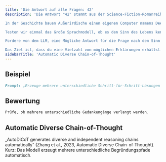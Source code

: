 ```yaml
---
title: 'Die Antwort auf alle Fragen: 42'
description: 'Die Antwort "42" stammt aus der Science-Fiction-Romanreihe „Per Anhalter durch die Galaxis“ von Douglas Adams, in der er das Streben der Menschen nach Sinn karikiert.

In der Geschichte bauen Außerirdische einen eigenen Computer namens Deep Thought, um die Antwort auf die Frage nach dem Leben, dem Universum und dem ganzen Rest („life, the universe and everything“) errechnen zu können. Nach einer Rechenzeit von 7,5 Millionen Jahren lautet die Antwort "42".

Testen wir einmal das Große Sprachmodell, ob es den Sinn des Lebens kennt...

Fordere von dem LLM, eine Mögliche Antwort für die Frage nach dem Sinn des Lebens zu geben. Da es unterschiedliche Erklärungen geben kann, fordere es explizit auf, mehrere Argumentationswege oder Gedankengänge zu verfolgen.

Das Ziel ist, dass du eine Vielzahl von möglichen Erklärungen erhältst.'
sidebarTitle: 'Automatic Diverse Chain-of-Thought'
---
```


## Beispiel

```markdown icon="markdown" wrap
Prompt: „Erzeuge mehrere unterschiedliche Schritt-für-Schritt-Lösungen für die Aufgabe: 19×23=?“
```

## Bewertung

```markdown icon="markdown" wrap
Prüfe, ob mehrere unterschiedliche Gedankengänge verlangt werden.
```

## Automatic Diverse Chain-of-Thought
„AutoDiCoT generates diverse and independent reasoning chains automatically“ (Zhang et al., 2023, Automatic Diverse Chain-of-Thought). Kurz: Das Modell erzeugt mehrere unterschiedliche Begründungspfade automatisch.